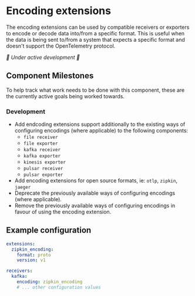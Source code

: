 # Encoding extensions

The encoding extensions can be used by compatible receivers or exporters to encode or decode data into/from a specific
format. This is useful when the data is being sent to/from a system that expects a specific format and doesn't support
the OpenTelemetry protocol. 

_🚧 Under active development 🚧_

## Component Milestones

To help track what work needs to be done with this component, these are the currently active goals being 
worked towards.

### Development

- Add endcoding extensions support additionally to the existing ways of configuring encodings (where applicable) 
  to the following components:
    - `file receiver`
    - `file exporter`
    - `kafka receiver`
    - `kafka exporter`
    - `kinesis exporter`
    - `pulsar receiver`
    - `pulsar exporter`
- Add encoding extensions for open source formats, ie: `otlp`, `zipkin`, `jaeger`
- Deprecate the previously available ways of configuring encodings (where applicable).
- Remove the previously available ways of configuring encodings in favour of using the encoding extension.

## Example configuration

```yaml
extensions:
  zipkin_encoding:
    format: proto
    version: v1

receivers:
  kafka:
    encoding: zipkin_encoding
    # ... other configuration values
```
